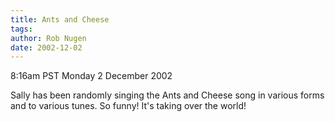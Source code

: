 ```yaml
---
title: Ants and Cheese
tags: 
author: Rob Nugen
date: 2002-12-02
---
```


<p class=date>8:16am PST Monday 2 December 2002</p>

<p>Sally has been randomly singing the Ants and Cheese song in various
forms and to various tunes.  So funny!  It's taking over the world!</p>

